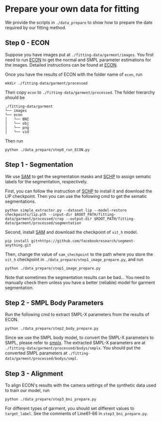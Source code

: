 # Prepare your own data for fitting
We provide the scripts in `./data_prepare` to show how to prepare the date required by our fitting method.

## Step 0 - ECON
Suppose you have images put at `./fitting-data/garment/images`. You first need to run [ECON](https://github.com/YuliangXiu/ECON) to get the normal and SMPL parameter estimations for the images. Detailed instructions can be found at [ECON](https://github.com/YuliangXiu/ECON).

Once you have the results of ECON with the folder name of `econ`, run
```
mkdir ./fitting-data/garment/processed
```
Then copy `econ` to `./fitting-data/garment/processed`. The folder hierarchy should be
```
./fitting-data/garment
└── images
└── econ
│   └── BNI
│   └── obj
|   └── png
│   └── vid
```
Then run
```
python ./data_prepare/step0_run_ECON.py
```

## Step 1 - Segmentation
We use [SAM](https://github.com/facebookresearch/segment-anything) to get the segmentation masks and [SCHP](https://github.com/GoGoDuck912/Self-Correction-Human-Parsing) to assign sematic labels for the segmentation, respectively. 

First, you can follow the instruction of [SCHP](https://github.com/GoGoDuck912/Self-Correction-Human-Parsing) to install it and download the LIP checkpoint. Then you can use the following cmd to get the sematic segmentations.
```
python simple_extractor.py --dataset lip --model-restore checkpoints/lip.pth --input-dir $ROOT_PATH/fitting-data/garment/processed/crop --output-dir $ROOT_PATH/fitting-data/garment/processed/segmentation
```

Second, install [SAM](https://github.com/facebookresearch/segment-anything) and download the checkpoint of `vit_h` model.
```
pip install git+https://github.com/facebookresearch/segment-anything.git
```
Then, change the value of `sam_checkpoint` to the path where you store the `vit_h` checkpoint in `./data_prepare/step1_image_prepare.py`, and run 
```
python ./data_prepare/step1_image_prepare.py
```
Note that sometimes the segmentation results can be bad... You need to manually check them unless you have a better (reliable) model for garment segmentation.

## Step 2 - SMPL Body Parameters
Run the following cmd to extract SMPL-X parameters from the results of ECON. 
```
python ./data_prepare/step2_body_prepare.py
```

Since we use the SMPL body model, to convert the SMPL-X parameters to SMPL, please refer to [smplx](https://github.com/vchoutas/smplx/tree/main/transfer_model). The extracted SMPL-X parameters are at `./fitting-data/garment/processed/bodys/smplx`. You should put the converted SMPL parameters at `./fitting-data/garment/processed/bodys/smpl`.

## Step 3 - Alignment
To align ECON's results with the camera settings of the synthetic data used to train our model, run
```
python ./data_prepare/step3_bni_prepare.py
```
For different types of garment, you should set different values to `target_label`. See the comments of Line61-66 in `step3_bni_prepare.py`.
